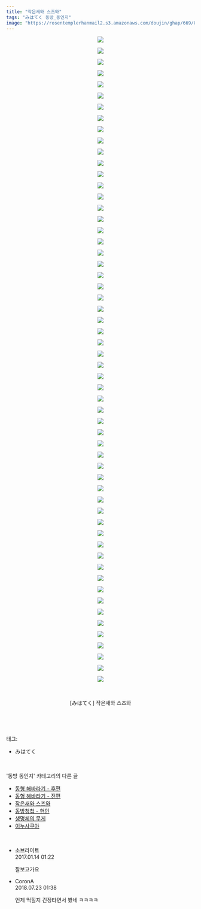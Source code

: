 ```yaml
---
title: "작은새와 스즈와"
tags: "みはてく 동방_동인지"
image: "https://rosentemplerhanmail2.s3.amazonaws.com/doujin/ghap/669/001.jpg"
---
```

<div class="article">
<p style="text-align: center; clear: none; float: none;"><img src="{{ site.imgserver12 }}/ghap/669/001.jpg"/></p>
<p style="text-align: center; clear: none; float: none;"><img src="{{ site.imgserver12 }}/ghap/669/002.jpg"/></p>
<p style="text-align: center; clear: none; float: none;"><img src="{{ site.imgserver12 }}/ghap/669/003.jpg"/></p>
<p style="text-align: center; clear: none; float: none;"><img src="{{ site.imgserver12 }}/ghap/669/004.jpg"/></p>
<p style="text-align: center; clear: none; float: none;"><img src="{{ site.imgserver12 }}/ghap/669/005.jpg"/></p>
<p style="text-align: center; clear: none; float: none;"><img src="{{ site.imgserver12 }}/ghap/669/006.jpg"/></p>
<p style="text-align: center; clear: none; float: none;"><img src="{{ site.imgserver12 }}/ghap/669/007.jpg"/></p>
<p style="text-align: center; clear: none; float: none;"><img src="{{ site.imgserver12 }}/ghap/669/008.jpg"/></p>
<p style="text-align: center; clear: none; float: none;"><img src="{{ site.imgserver12 }}/ghap/669/009.jpg"/></p>
<p style="text-align: center; clear: none; float: none;"><img src="{{ site.imgserver12 }}/ghap/669/010.jpg"/></p>
<p style="text-align: center; clear: none; float: none;"><img src="{{ site.imgserver12 }}/ghap/669/011.jpg"/></p>
<p style="text-align: center; clear: none; float: none;"><img src="{{ site.imgserver12 }}/ghap/669/012.jpg"/></p>
<p style="text-align: center; clear: none; float: none;"><img src="{{ site.imgserver12 }}/ghap/669/013.jpg"/></p>
<p style="text-align: center; clear: none; float: none;"><img src="{{ site.imgserver12 }}/ghap/669/014.jpg"/></p>
<p style="text-align: center; clear: none; float: none;"><img src="{{ site.imgserver12 }}/ghap/669/015.jpg"/></p>
<p style="text-align: center; clear: none; float: none;"><img src="{{ site.imgserver12 }}/ghap/669/016.jpg"/></p>
<p style="text-align: center; clear: none; float: none;"><img src="{{ site.imgserver12 }}/ghap/669/017.jpg"/></p>
<p style="text-align: center; clear: none; float: none;"><img src="{{ site.imgserver12 }}/ghap/669/018.jpg"/></p>
<p style="text-align: center; clear: none; float: none;"><img src="{{ site.imgserver12 }}/ghap/669/019.jpg"/></p>
<p style="text-align: center; clear: none; float: none;"><img src="{{ site.imgserver12 }}/ghap/669/020.jpg"/></p>
<p style="text-align: center; clear: none; float: none;"><img src="{{ site.imgserver12 }}/ghap/669/021.jpg"/></p>
<p style="text-align: center; clear: none; float: none;"><img src="{{ site.imgserver12 }}/ghap/669/022.jpg"/></p>
<p style="text-align: center; clear: none; float: none;"><img src="{{ site.imgserver12 }}/ghap/669/023.jpg"/></p>
<p style="text-align: center; clear: none; float: none;"><img src="{{ site.imgserver12 }}/ghap/669/024.jpg"/></p>
<p style="text-align: center; clear: none; float: none;"><img src="{{ site.imgserver12 }}/ghap/669/025.jpg"/></p>
<p style="text-align: center; clear: none; float: none;"><img src="{{ site.imgserver12 }}/ghap/669/026.jpg"/></p>
<p style="text-align: center; clear: none; float: none;"><img src="{{ site.imgserver12 }}/ghap/669/027.jpg"/></p>
<p style="text-align: center; clear: none; float: none;"><img src="{{ site.imgserver12 }}/ghap/669/028.jpg"/></p>
<p style="text-align: center; clear: none; float: none;"><img src="{{ site.imgserver12 }}/ghap/669/029.jpg"/></p>
<p style="text-align: center; clear: none; float: none;"><img src="{{ site.imgserver12 }}/ghap/669/030.jpg"/></p>
<p style="text-align: center; clear: none; float: none;"><img src="{{ site.imgserver12 }}/ghap/669/031.jpg"/></p>
<p style="text-align: center; clear: none; float: none;"><img src="{{ site.imgserver12 }}/ghap/669/032.jpg"/></p>
<p style="text-align: center; clear: none; float: none;"><img src="{{ site.imgserver12 }}/ghap/669/033.jpg"/></p>
<p style="text-align: center; clear: none; float: none;"><img src="{{ site.imgserver12 }}/ghap/669/034.jpg"/></p>
<p style="text-align: center; clear: none; float: none;"><img src="{{ site.imgserver12 }}/ghap/669/035.jpg"/></p>
<p style="text-align: center; clear: none; float: none;"><img src="{{ site.imgserver12 }}/ghap/669/036.jpg"/></p>
<p style="text-align: center; clear: none; float: none;"><img src="{{ site.imgserver12 }}/ghap/669/037.jpg"/></p>
<p style="text-align: center; clear: none; float: none;"><img src="{{ site.imgserver12 }}/ghap/669/038.jpg"/></p>
<p style="text-align: center; clear: none; float: none;"><img src="{{ site.imgserver12 }}/ghap/669/039.jpg"/></p>
<p style="text-align: center; clear: none; float: none;"><img src="{{ site.imgserver12 }}/ghap/669/040.jpg"/></p>
<p style="text-align: center; clear: none; float: none;"><img src="{{ site.imgserver12 }}/ghap/669/041.jpg"/></p>
<p style="text-align: center; clear: none; float: none;"><img src="{{ site.imgserver12 }}/ghap/669/042.jpg"/></p>
<p style="text-align: center; clear: none; float: none;"><img src="{{ site.imgserver12 }}/ghap/669/043.jpg"/></p>
<p style="text-align: center; clear: none; float: none;"><img src="{{ site.imgserver12 }}/ghap/669/044.jpg"/></p>
<p style="text-align: center; clear: none; float: none;"><img src="{{ site.imgserver12 }}/ghap/669/045.jpg"/></p>
<p style="text-align: center; clear: none; float: none;"><img src="{{ site.imgserver12 }}/ghap/669/046.jpg"/></p>
<p style="text-align: center; clear: none; float: none;"><img src="{{ site.imgserver12 }}/ghap/669/047.jpg"/></p>
<p style="text-align: center; clear: none; float: none;"><img src="{{ site.imgserver12 }}/ghap/669/048.jpg"/></p>
<p style="text-align: center; clear: none; float: none;"><img src="{{ site.imgserver12 }}/ghap/669/049.jpg"/></p>
<p style="text-align: center; clear: none; float: none;"><img src="{{ site.imgserver12 }}/ghap/669/050.jpg"/></p>
<p style="text-align: center; clear: none; float: none;"><img src="{{ site.imgserver12 }}/ghap/669/051.jpg"/></p>
<p style="text-align: center; clear: none; float: none;"><img src="{{ site.imgserver12 }}/ghap/669/052.jpg"/></p>
<p style="text-align: center; clear: none; float: none;"><img src="{{ site.imgserver12 }}/ghap/669/053.jpg"/></p>
<p style="text-align: center; clear: none; float: none;"><img src="{{ site.imgserver12 }}/ghap/669/054.jpg"/></p>
<p style="text-align: center; clear: none; float: none;"><img src="{{ site.imgserver12 }}/ghap/669/055.jpg"/></p>
<p style="text-align: center; clear: none; float: none;"><img src="{{ site.imgserver12 }}/ghap/669/056.jpg"/></p>
<p style="text-align: center; clear: none; float: none;"><img src="{{ site.imgserver12 }}/ghap/669/057.jpg"/></p>
<p style="text-align: center; clear: none; float: none;"><img src="{{ site.imgserver12 }}/ghap/669/058.jpg"/></p>
<p style="text-align: center; clear: none; float: none;"><br/></p>
<p style="text-align: center; clear: none; float: none;">[みはてく] 작은새와 스즈와</p>
<p><br/></p>
</div><br/>
<div class="tagTrail">
<p>태그: </p>
<ul>
<li>みはてく</li>
</ul>
</div><br/>
<div class="another">
<p>'동방 동인지' 카테고리의 다른 글</p>
<ul>
<li><a href="/ghap_671">동형 해바라기 - 후편</a></li>
<li><a href="/ghap_670">동형 해바라기 - 전편</a></li>
<li><a href="/ghap_669">작은새와 스즈와</a></li>
<li><a href="/ghap_667">동방청첩 - 현인</a></li>
<li><a href="/ghap_665">생명체의 무게</a></li>
<li><a href="/ghap_664">이누사쿠야</a></li>
</ul>
</div><br/>
<div class="cb_module cb_fluid">
<div class="cb_wrt cb_profile">
<div class="comment">
<ul>
<li class="cb_thumb_off" id="comment14891390">
<div class="cb_comment_area">
<div class="cb_info_area">
<div class="cb_section">
<span class="cb_nick_name">소브라이트</span>
</div>
<div class="cb_section">
<span class="cb_date">2017.01.14 01:22 </span>
</div>
</div>
<div class="cb_dsc_comment">
<p class="cb_dsc">
											잘보고가요
										</p>
</div>
</div></li>
<li class="cb_thumb_off" id="comment15291901">
<div class="cb_comment_area">
<div class="cb_info_area">
<div class="cb_section">
<span class="cb_nick_name">CoronA</span>
</div>
<div class="cb_section">
<span class="cb_date">2018.07.23 01:38 </span>
</div>
</div>
<div class="cb_dsc_comment">
<p class="cb_dsc">
											언제 먹힐지 긴장타면서 봤네 ㅋㅋㅋㅋ
										</p>
</div>
</div></li>
</ul>
</div>
</div><!-- commentList close -->
</div><br/>
